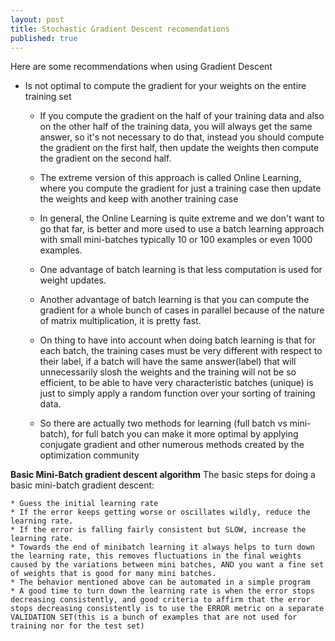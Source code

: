 ```yaml
---
layout: post
title: Stochastic Gradient Descent recomendations
published: true
---
```


Here are some recommendations when using Gradient Descent

* Is not optimal to compute the gradient for your weights on the entire training set
    * If you compute the gradient on the half of your training data and also on the other half of the training data, you will always get the same answer, so it's not necessary to do that, instead you should compute the gradient on the first half, then update the weights then compute the gradient on the second half.
    
    * The extreme version of this approach is called Online Learning, where you compute the gradient for just a training case then update the weights and keep with another training case
    * In general, the Online Learning is quite extreme and we don't want to go that far, is better and more used to use a batch learning approach with small mini-batches typically 10 or 100 examples or even 1000 examples.
    
    * One advantage of batch learning is that less computation is used for weight updates.
    
    * Another advantage of batch learning is that you can compute the gradient for a whole bunch of cases in parallel because of the nature of matrix multiplication, it is pretty fast.
    
    * On thing to have into account when doing batch learning is that for each batch, the training cases must be very different with respect to their label, if a batch will have the same answer(label) that will unnecessarily slosh the weights and the training will not be so efficient, to be able to have very characteristic batches (unique) is just to simply apply a random function over your sorting of training data.
    
    * So there are actually two methods for learning (full batch vs mini-batch), for full batch you can make it more optimal by applying conjugate gradient and other numerous methods created by the optimization community
    
**Basic Mini-Batch gradient descent algorithm**
The basic steps for doing a basic mini-batch gradient descent:

    * Guess the initial learning rate
    * If the error keeps getting worse or oscillates wildly, reduce the learning rate.
    * If the error is falling fairly consistent but SLOW, increase the learning rate.
    * Towards the end of minibatch learning it always helps to turn down the learning rate, this removes fluctuations in the final weights caused by the variations between mini batches, AND you want a fine set of weights that is good for many mini batches.
    * The behavior mentioned above can be automated in a simple program
    * A good time to turn down the learning rate is when the error stops decreasing consistently, and good criteria to affirm that the error stops decreasing consistently is to use the ERROR metric on a separate VALIDATION SET(this is a bunch of examples that are not used for training nor for the test set)
